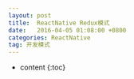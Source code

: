 ```yaml
---
layout: post
title:  ReactNative Redux模式
date:   2016-04-05 01:08:00 +0800
categories: ReactNative
tag: 开发模式
---
```


* content
{:toc}
